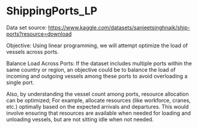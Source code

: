 # ShippingPorts_LP
Data set source: https://www.kaggle.com/datasets/sanjeetsinghnaik/ship-ports?resource=download 

Objective: Using linear programming, we will attempt optimize the load of vessels across ports. 

Balance Load Across Ports: If the dataset includes multiple ports within the same country or region, an objective could be to balance the load of incoming and outgoing vessels among these ports to avoid overloading a single port.

Also, by understanding the vessel count among ports, resource allocation can be optimized; For example, allocate resources (like workforce, cranes, etc.) optimally based on the expected arrivals and departures. This would involve ensuring that resources are available when needed for loading and unloading vessels, but are not sitting idle when not needed.
